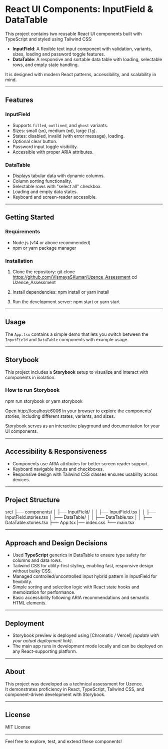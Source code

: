 # React UI Components: InputField & DataTable

This project contains two reusable React UI components built with TypeScript and styled using Tailwind CSS:
- **InputField**: A flexible text input component with validation, variants, sizes, loading and password toggle features.
- **DataTable**: A responsive and sortable data table with loading, selectable rows, and empty state handling.

It is designed with modern React patterns, accessibility, and scalability in mind.

---

## Features

### InputField
- Supports `filled`, `outlined`, and `ghost` variants.
- Sizes: small (`sm`), medium (`md`), large (`lg`).
- States: disabled, invalid (with error message), loading.
- Optional clear button.
- Password input toggle visibility.
- Accessible with proper ARIA attributes.

### DataTable
- Displays tabular data with dynamic columns.
- Column sorting functionality.
- Selectable rows with "select all" checkbox.
- Loading and empty data states.
- Keyboard and screen-reader accessible.

---

## Getting Started

### Requirements
- Node.js (v14 or above recommended)
- npm or yarn package manager

### Installation

1. Clone the repository:
git clone https://github.com/VismayaSKumar/Uzence_Assessment
cd Uzence_Assessment

2. Install dependencies:
npm install or yarn install

3. Run the development server:
npm start or yarn start


---

## Usage

The `App.tsx` contains a simple demo that lets you switch between the `InputField` and `DataTable` components with example usage.


---

## Storybook

This project includes a **Storybook** setup to visualize and interact with components in isolation.

### How to run Storybook

npm run storybook or yarn storybook


Open [http://localhost:6006](http://localhost:6006) in your browser to explore the components' stories, including different states, variants, and sizes.

Storybook serves as an interactive playground and documentation for your UI components.

---

## Accessibility & Responsiveness

- Components use ARIA attributes for better screen reader support.
- Keyboard navigable inputs and checkboxes.
- Responsive design with Tailwind CSS classes ensures usability across devices.

---

## Project Structure

src/
├── components/
│ ├── InputField/
│ │ ├── InputField.tsx
│ │ ├── InputField.stories.tsx
│ ├── DataTable/
│ │ ├── DataTable.tsx
│ │ ├── DataTable.stories.tsx
├── App.tsx
|── index.css
└── main.tsx

---

## Approach and Design Decisions

- Used **TypeScript** generics in DataTable to ensure type safety for columns and data rows.
- Tailwind CSS for utility-first styling, enabling fast, responsive design without bulky CSS.
- Managed controlled/uncontrolled input hybrid pattern in InputField for flexibility.
- Simple sorting and selection logic with React state hooks and memoization for performance.
- Basic accessibility following ARIA recommendations and semantic HTML elements.

---

## Deployment

- Storybook preview is deployed using [Chromatic / Vercel] *(update with your actual deployment link)*.
- The main app runs in development mode locally and can be deployed on any React-supporting platform.

---

## About

This project was developed as a technical assessment for Uzence.  
It demonstrates proficiency in React, TypeScript, Tailwind CSS, and component-driven development with Storybook.

---

## License

MIT License

---

Feel free to explore, test, and extend these components!








